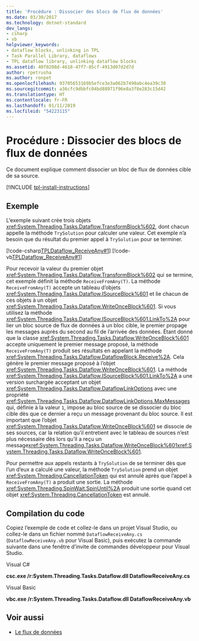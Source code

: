 ```yaml
---
title: 'Procédure : Dissocier des blocs de flux de données'
ms.date: 03/30/2017
ms.technology: dotnet-standard
dev_langs:
- csharp
- vb
helpviewer_keywords:
- dataflow blocks, unlinking in TPL
- Task Parallel Library, dataflows
- TPL dataflow library, unlinking dataflow blocks
ms.assetid: 40f0208d-4618-47f7-85cf-4913d07d2d7d
author: rpetrusha
ms.author: ronpet
ms.openlocfilehash: 93705653169b5efce3e3a062b7490abc4ea39c30
ms.sourcegitcommit: a36cfc9dbbfc04bd88971f96e8a3f8e283c15d42
ms.translationtype: HT
ms.contentlocale: fr-FR
ms.lasthandoff: 01/11/2019
ms.locfileid: "54223115"
---
```

# <a name="how-to-unlink-dataflow-blocks"></a>Procédure : Dissocier des blocs de flux de données
Ce document explique comment dissocier un bloc de flux de données cible de sa source.

[!INCLUDE [tpl-install-instructions](../../../includes/tpl-install-instructions.md)]

## <a name="example"></a>Exemple  
 L’exemple suivant crée trois objets <xref:System.Threading.Tasks.Dataflow.TransformBlock%602>, dont chacun appelle la méthode `TrySolution` pour calculer une valeur. Cet exemple n’a besoin que du résultat du premier appel à `TrySolution` pour se terminer.  
  
 [!code-csharp[TPLDataflow_ReceiveAny#1](../../../samples/snippets/csharp/VS_Snippets_Misc/tpldataflow_receiveany/cs/dataflowreceiveany.cs#1)]
 [!code-vb[TPLDataflow_ReceiveAny#1](../../../samples/snippets/visualbasic/VS_Snippets_Misc/tpldataflow_receiveany/vb/dataflowreceiveany.vb#1)]  
  
 Pour recevoir la valeur du premier objet <xref:System.Threading.Tasks.Dataflow.TransformBlock%602> qui se termine, cet exemple définit la méthode `ReceiveFromAny(T)`. La méthode `ReceiveFromAny(T)` accepte un tableau d’objets <xref:System.Threading.Tasks.Dataflow.ISourceBlock%601> et lie chacun de ces objets à un objet <xref:System.Threading.Tasks.Dataflow.WriteOnceBlock%601>. Si vous utilisez la méthode <xref:System.Threading.Tasks.Dataflow.ISourceBlock%601.LinkTo%2A> pour lier un bloc source de flux de données à un bloc cible, le premier propage les messages auprès du second au fil de l’arrivée des données. Étant donné que la classe <xref:System.Threading.Tasks.Dataflow.WriteOnceBlock%601> accepte uniquement le premier message proposé, la méthode `ReceiveFromAny(T)` produit ses résultats en appelant la méthode <xref:System.Threading.Tasks.Dataflow.DataflowBlock.Receive%2A>. Cela génère le premier message proposé à l’objet <xref:System.Threading.Tasks.Dataflow.WriteOnceBlock%601>. La méthode <xref:System.Threading.Tasks.Dataflow.ISourceBlock%601.LinkTo%2A> a une version surchargée acceptant un objet <xref:System.Threading.Tasks.Dataflow.DataflowLinkOptions> avec une propriété <xref:System.Threading.Tasks.Dataflow.DataflowLinkOptions.MaxMessages> qui, définie à la valeur `1`, impose au bloc source de se dissocier du bloc cible dès que ce dernier a reçu un message provenant du bloc source. Il est important que l’objet <xref:System.Threading.Tasks.Dataflow.WriteOnceBlock%601> se dissocie de ses sources, car la relation qu’il entretient avec le tableau de sources n’est plus nécessaire dès lors qu’il a reçu un message<xref:System.Threading.Tasks.Dataflow.WriteOnceBlock%601><xref:System.Threading.Tasks.Dataflow.WriteOnceBlock%601>.  
  
 Pour permettre aux appels restants à `TrySolution` de se terminer dès que l’un d’eux a calculé une valeur, la méthode `TrySolution` prend un objet <xref:System.Threading.CancellationToken> qui est annulé après que l’appel à `ReceiveFromAny(T)` a produit une sortie. La méthode <xref:System.Threading.SpinWait.SpinUntil%2A> produit une sortie quand cet objet <xref:System.Threading.CancellationToken> est annulé.  
  
## <a name="compiling-the-code"></a>Compilation du code  
 Copiez l’exemple de code et collez-le dans un projet Visual Studio, ou collez-le dans un fichier nommé `DataflowReceiveAny.cs` (`DataflowReceiveAny.vb` pour Visual Basic), puis exécutez la commande suivante dans une fenêtre d’invite de commandes développeur pour Visual Studio.  
  
 Visual C#  
  
 **csc.exe /r:System.Threading.Tasks.Dataflow.dll DataflowReceiveAny.cs**  
  
 Visual Basic  
  
 **vbc.exe /r:System.Threading.Tasks.Dataflow.dll DataflowReceiveAny.vb**  

## <a name="see-also"></a>Voir aussi

- [Le flux de données](../../../docs/standard/parallel-programming/dataflow-task-parallel-library.md)
